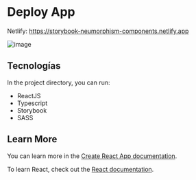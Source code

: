 # Deploy App

Netlify: https://storybook-neumorphism-components.netlify.app

![image](https://user-images.githubusercontent.com/37598870/197078789-4acb56af-aacd-4ff1-8e73-73c999dbb039.png)

## Tecnologías

In the project directory, you can run:
- ReactJS
- Typescript
- Storybook
- SASS

## Learn More

You can learn more in the [Create React App documentation](https://facebook.github.io/create-react-app/docs/getting-started).

To learn React, check out the [React documentation](https://reactjs.org/).
